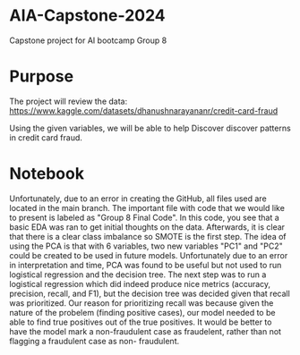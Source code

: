# AIA-Capstone-2024
Capstone project for AI bootcamp Group 8 

# Purpose
The project will review the data: https://www.kaggle.com/datasets/dhanushnarayananr/credit-card-fraud

Using the given variables, we will be able to help Discover discover patterns in credit card fraud. 

# Notebook
Unfortunately, due to an error in creating the GitHub, all files used are located in the main branch. The important file with code that we would like to present is labeled as "Group 8 Final Code". 
In this code, you see that a basic EDA was ran to get initial thoughts on the data. 
Afterwards, it is clear that there is a clear class imbalance so SMOTE is the first step. 
The idea of using the PCA is that with 6 variables, two new variables "PC1" and "PC2" could be created to be used in future models. Unfortunately due to an error in interpretation and time, PCA was found to be useful but not used to run logistical regression and the decision tree. 
The next step was to run a logistical regression which did indeed produce nice metrics (accuracy, precision, recall, and F1), but the decision tree was decided given that recall was prioritized. 
Our reason for prioritizing recall was because given the nature of the probelem (finding positive cases), our model needed to be able to find true positives out of the true positives. It would be better to have the model mark a non-fraudulent case as fraudelent, rather than not flagging a fraudulent case as non- fraudulent. 
